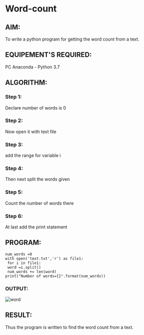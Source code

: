 # Word-count
## AIM:
To write a python program for getting the word count from a text.
## EQUIPEMENT'S REQUIRED: 
PC
Anaconda - Python 3.7
## ALGORITHM: 
### Step 1:
Declare number of words is 0

### Step 2: 

 Now open it with text file
 
### Step 3: 

add the range for variable i

### Step 4:  

Then next split the words given

### Step 5: 

Count the number of words there

### Step 6: 

At last add the print statement 

## PROGRAM:
```
num_words =0
with open('text.txt','r') as file1:
 for i in file1:
 word =i.split()
 num_words += len(word)
print("Number of words={}".format(num_words))
```

### OUTPUT:

![word](https://github.com/vinodhini-17/Word-count/assets/145742741/3c0900f6-9681-4a88-b00e-7384df9e467d)



## RESULT:
Thus the program is written to find the word count from a text.
